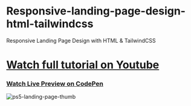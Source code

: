 # Responsive-landing-page-design-html-tailwindcss
Responsive Landing Page Design with HTML &amp; TailwindCSS

<h1><a href="">Watch full tutorial on Youtube</a></h1>
<h3><a href="https://codepen.io/ananiket/pen/rNjMEqd">Watch Live Preview on CodePen</a></h3>

![ps5-landing-page-thumb](https://user-images.githubusercontent.com/57999016/112961595-2399bd80-9163-11eb-9cf9-8a5dc4dd02d0.png)

